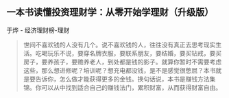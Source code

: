 ## 一本书读懂投资理财学：从零开始学理财（升级版）

于烨  -  经济理财榜-理财

> 世间不喜欢钱的人没有几个。说不喜欢钱的人，往往没有真正去思考现实生活。吃喝玩乐不说，要穿名牌衣服，要联系朋友，要结婚，要买钻戒，要买房子，要养孩子，要赡养老人，到处都是钱的影子。就算你暂时不需要考虑这些，那么想进修呢？培训呢？想充电都没钱，是不是感觉很憋屈？本书就是要告诉你，怎么做才能获得更多的金钱。换句话说，本书是赚钱方法集锦。你可以从中找到适合自己的赚钱法门，累积财富，从而获得财富自由。
